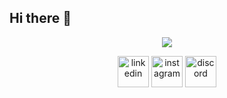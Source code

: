 ## Hi there 👋

<!--
**Hyoga1023/Hyoga1023** is a ✨ _special_ ✨ repository because its `README.md` (this file) appears on your GitHub profile.

<!--tech stack icons-->
<p align="center">
  <a href="https://skillicons.dev">
    <img src="https://skillicons.dev/icons?i=git,css,discord,figma,github,html,js,vscode" />
  </a>
</p>
<p align="center">
<a href="https://www.linkedin.com/in/cesar-augusto-martinez-arce-194b50313/" target="blank"><img align="center" src="https://user-images.githubusercontent.com/88904952/234979284-68c11d7f-1acc-4f0c-ac78-044e1037d7b0.png" alt="linkedin" height="50" width="50" /></a>
<a href="https://www.instagram.com/cexitar_m/" target="blank"><img align="center" src="https://user-images.githubusercontent.com/88904952/234981169-2dd1e58f-4b7e-468c-8213-034ba62156c3.png" alt="instagram" height="50" width="50" /></a>
<a href="https://discordapp.com/users/hyoga6539" target="blank"><img align="center" src="https://user-images.githubusercontent.com/88904952/234982627-019fd336-6248-453c-9b05-97c13fd1d207.png" alt="discord" height="50" width="50" /></a>
  
</p>
